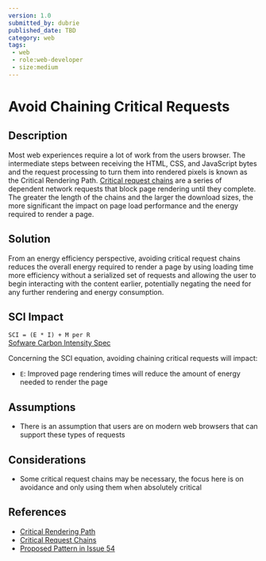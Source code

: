 ```yaml
---
version: 1.0
submitted_by: dubrie
published_date: TBD
category: web
tags: 
 - web
 - role:web-developer
 - size:medium
---
```


# Avoid Chaining Critical Requests

## Description

Most web experiences require a lot of work from the users browser. The intermediate steps between receiving the HTML, CSS, and JavaScript bytes and the request processing to turn them into rendered pixels is known as the Critical Rendering Path. [Critical request chains](https://web.dev/critical-rendering-path/) are a series of dependent network requests that block page rendering until they complete. The greater the length of the chains and the larger the download sizes, the more significant the impact on page load performance and the energy required to render a page.

## Solution

From an energy efficiency perspective, avoiding critical request chains reduces the overall energy required to render a page by using loading time more efficiency without a serialized set of requests and allowing the user to begin interacting with the content earlier, potentially negating the need for any further rendering and energy consumption. 

## SCI Impact

`SCI = (E * I) + M per R`  
[Sofware Carbon Intensity Spec](https://grnsft.org/sci)

Concerning the SCI equation, avoiding chaining critical requests will impact:

- `E`: Improved page rendering times will reduce the amount of energy needed to render the page 

## Assumptions
- There is an assumption that users are on modern web browsers that can support these types of requests  


## Considerations
- Some critical request chains may be necessary, the focus here is on avoidance and only using them when absolutely critical  
 
## References
- [Critical Rendering Path](https://web.dev/critical-rendering-path/)
- [Critical Request Chains](https://web.dev/critical-request-chains/)
- [Proposed Pattern in Issue 54](https://github.com/Green-Software-Foundation/green-software-patterns/issues/54) 
